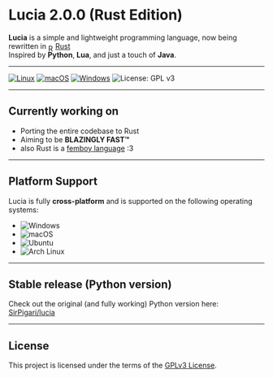 # Lucia 2.0.0 (Rust Edition)

**Lucia** is a simple and lightweight programming language, now being rewritten in <a href="https://www.rust-lang.org/"><img src="https://upload.wikimedia.org/wikipedia/commons/0/0f/Original_Ferris.svg" alt="Rust" style="height:1em; vertical-align: text-bottom; position: relative; top: 2px;"/>Rust</a>  
Inspired by **Python**, **Lua**, and just a touch of **Java**.

---

[![Linux](https://github.com/SirPigari/lucia-rust/actions/workflows/test-linux.yml/badge.svg?branch=main)](https://github.com/SirPigari/lucia-rust/actions/workflows/test-linux.yml)
[![macOS](https://github.com/SirPigari/lucia-rust/actions/workflows/test-macos.yml/badge.svg?branch=main)](https://github.com/SirPigari/lucia-rust/actions/workflows/test-macos.yml)
[![Windows](https://github.com/SirPigari/lucia-rust/actions/workflows/test-windows.yml/badge.svg?branch=main)](https://github.com/SirPigari/lucia-rust/actions/workflows/test-windows.yml)
![License: GPL v3](https://img.shields.io/badge/License-GPLv3-blue.svg)

---

## Currently working on

- Porting the entire codebase to Rust  
- Aiming to be **BLAZINGLY FAST™**  
- also Rust is a [femboy language](https://www.reddit.com/r/feminineboys/comments/j91rv7/comment/g8gk0fy/?context=3) :3

---

## Platform Support

Lucia is fully **cross-platform** and is supported on the following operating systems:

- ![Windows](https://img.shields.io/badge/Windows-Supported-blue?logo=windows)
- ![macOS](https://img.shields.io/badge/macOS-Supported-lightgrey?logo=apple)
- ![Ubuntu](https://img.shields.io/badge/Ubuntu-Supported-E95420?logo=ubuntu&logoColor=white)
- ![Arch Linux](https://img.shields.io/badge/Arch_Linux-Supported-1793D1?logo=arch-linux&logoColor=white)

---

## Stable release (Python version)

Check out the original (and fully working) Python version here:  
[SirPigari/lucia](https://github.com/SirPigari/lucia)

---

## License

This project is licensed under the terms of the [GPLv3 License](LICENSE).
